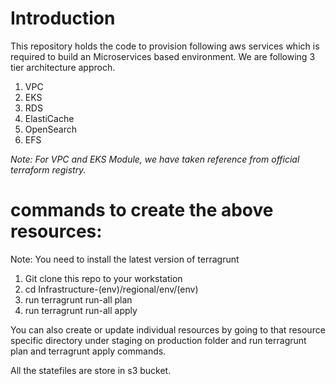 # Introduction
This repository holds the code to provision following aws services which is required to build an Microservices based environment. We are following 3 tier architecture approch.
1. VPC
2. EKS
3. RDS
4. ElastiCache
5. OpenSearch
6. EFS

_Note: For VPC and EKS Module, we have taken reference from official terraform registry._


# commands to create the above resources:
Note: You need to install the latest version of terragrunt
1. Git clone this repo to your workstation
2. cd Infrastructure-(env)/regional/env/(env)
3. run terragrunt run-all plan 
4. run terragrunt run-all apply

You can also create or update individual resources by going to that resource specific directory under staging on production folder and run terragrunt plan and terragrunt apply commands.

All the statefiles are store in s3 bucket.
